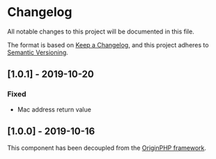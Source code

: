 # Changelog

All notable changes to this project will be documented in this file.

The format is based on [Keep a Changelog](https://keepachangelog.com/en/1.0.0/),
and this project adheres to [Semantic Versioning](https://semver.org/spec/v2.0.0.html).


## [1.0.1] - 2019-10-20
### Fixed
- Mac address return value

## [1.0.0] - 2019-10-16

This component has been decoupled from the [OriginPHP framework](https://www.originphp.com/).